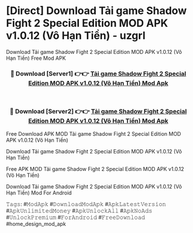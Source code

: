 # [Direct] Download Tải game Shadow Fight 2 Special Edition MOD APK v1.0.12 (Vô Hạn Tiền) - uzgrl
Download Tải game Shadow Fight 2 Special Edition MOD APK v1.0.12 (Vô Hạn Tiền) Free Mod APK

<div align="center">
<h3>🔴 Download [Server1] 👉👉 <a href="https://apk-comot.site?title=Tải_game_Shadow_Fight_2_Special_Edition_MOD_APK_v1.0.12_(Vô_Hạn_Tiền)">Tải game Shadow Fight 2 Special Edition MOD APK v1.0.12 (Vô Hạn Tiền) Mod Apk</a></h3><br>

<h3>🔴 Download [Server2] 👉👉 <a href="https://apk-comot.site?title=Tải_game_Shadow_Fight_2_Special_Edition_MOD_APK_v1.0.12_(Vô_Hạn_Tiền)">Tải game Shadow Fight 2 Special Edition MOD APK v1.0.12 (Vô Hạn Tiền) Mod Apk</a></h3>
</div>


Free Download APK MOD Tải game Shadow Fight 2 Special Edition MOD APK v1.0.12 (Vô Hạn Tiền)

Download Tải game Shadow Fight 2 Special Edition MOD APK v1.0.12 (Vô Hạn Tiền) 

Free APK MOD Tải game Shadow Fight 2 Special Edition MOD APK v1.0.12 (Vô Hạn Tiền) 

Download Tải game Shadow Fight 2 Special Edition MOD APK v1.0.12 (Vô Hạn Tiền) Mod For Android

𝚃𝚊𝚐𝚜: #𝙼𝚘𝚍𝙰𝚙𝚔 #𝙳𝚘𝚠𝚗𝚕𝚘𝚊𝚍𝙼𝚘𝚍𝙰𝚙𝚔 #𝙰𝚙𝚔𝙻𝚊𝚝𝚎𝚜𝚝𝚅𝚎𝚛𝚜𝚒𝚘𝚗 #𝙰𝚙𝚔𝚄𝚗𝚕𝚒𝚖𝚒𝚝𝚎𝚍𝙼𝚘𝚗𝚎𝚢 #𝙰𝚙𝚔𝚄𝚗𝚕𝚘𝚌𝚔𝙰𝚕𝚕 #𝙰𝚙𝚔𝙽𝚘𝙰𝚍𝚜 #𝚄𝚗𝚕𝚘𝚌𝚔𝙿𝚛𝚎𝚖𝚒𝚞𝚖 #𝙵𝚘𝚛𝙰𝚗𝚍𝚛𝚘𝚒𝚍 #𝙵𝚛𝚎𝚎𝙳𝚘𝚠𝚗𝚕𝚘𝚊𝚍 #home_design_mod_apk